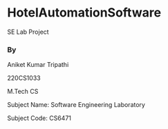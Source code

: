 # HotelAutomationSoftware
 SE Lab Project
 
### By
 
 Aniket Kumar Tripathi
 
 220CS1033
 
 M.Tech CS
 
 Subject Name: Software Engineering Laboratory
 
 Subject Code: CS6471
